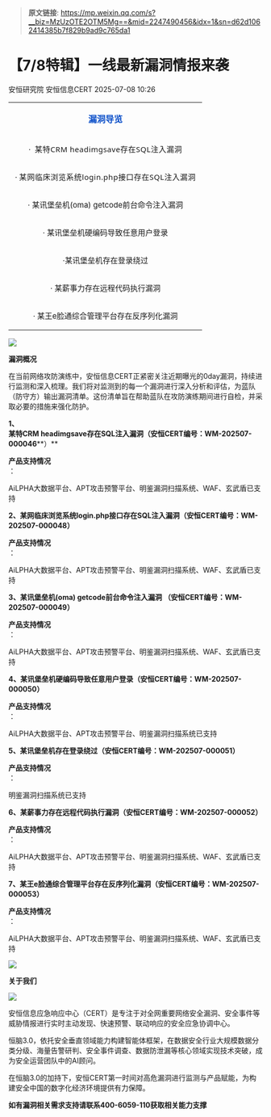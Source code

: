 > **原文链接**: https://mp.weixin.qq.com/s?__biz=MzUzOTE2OTM5Mg==&mid=2247490456&idx=1&sn=d62d1062414385b7f829b9ad9c765da1

#  【7/8特辑】一线最新漏洞情报来袭  
安恒研究院  安恒信息CERT   2025-07-08 10:26  
  
<table><tbody><tr style="-webkit-tap-highlight-color:transparent;"><td colspan="2" data-colwidth="100.0000%" width="100.0000%" style="-webkit-tap-highlight-color:transparent;word-break:break-all;hyphens:auto;border-width:0px 0px 2px;border-color:#3e3e3e #3e3e3e #0d50c7;"><section style="-webkit-tap-highlight-color:transparent;margin:5px 0px;"><section style="-webkit-tap-highlight-color:transparent;margin-top:0px;margin-right:0px;margin-bottom:unset;margin-left:0px;padding:0px 5px;text-align:center;font-size:17px;color:rgb(13, 80, 201);box-sizing:border-box;"><p style="-webkit-tap-highlight-color:transparent;"><strong style="-webkit-tap-highlight-color:transparent;"><span leaf="">漏洞导览</span></strong></p></section></section></td></tr><tr style="-webkit-tap-highlight-color:transparent;"><td colspan="2" style="-webkit-tap-highlight-color:transparent;word-break:break-all;hyphens:auto;border-right-width:0px;border-left-width:0px;border-top-color:#a0a0a0;border-bottom-color:#a0a0a0;"><section style="-webkit-tap-highlight-color:transparent;margin:5px 0px;"><section style="-webkit-tap-highlight-color:transparent;margin-top:0px;margin-right:0px;margin-bottom:unset;margin-left:0px;padding:0px 5px;text-align:left;font-size:14px;box-sizing:border-box;"><p style="-webkit-tap-highlight-color:transparent;text-align:center;"><span style="-webkit-tap-highlight-color:transparent;font-size:15px;"><span leaf="">·  </span><span style="font-family:&#34;PingFang SC&#34;, system-ui, -apple-system, &#34;system-ui&#34;, &#34;Helvetica Neue&#34;, &#34;Hiragino Sans GB&#34;, &#34;Microsoft YaHei UI&#34;, &#34;Microsoft YaHei&#34;, Arial, sans-serif;font-size:15px;letter-spacing:0.544px;text-align:center;"><span leaf="">某特CRM headimgsave存在SQL注入漏洞</span></span></span></p></section></section></td></tr><tr style="-webkit-tap-highlight-color:transparent;"><td colspan="2" style="-webkit-tap-highlight-color:transparent;word-break:break-all;hyphens:auto;border-right-width:0px;border-left-width:0px;border-top-color:#a0a0a0;border-bottom-color:#a0a0a0;"><section style="-webkit-tap-highlight-color:transparent;margin:5px 0px;"><section style="-webkit-tap-highlight-color:transparent;margin-top:0px;margin-right:0px;margin-bottom:unset;margin-left:0px;padding:0px 5px;text-align:left;font-size:14px;box-sizing:border-box;"><p style="-webkit-tap-highlight-color:transparent;text-align:center;"><span style="-webkit-tap-highlight-color:transparent;font-size:15px;"><span leaf="">· </span><span style="font-family:&#34;PingFang SC&#34;, system-ui, -apple-system, &#34;system-ui&#34;, &#34;Helvetica Neue&#34;, &#34;Hiragino Sans GB&#34;, &#34;Microsoft YaHei UI&#34;, &#34;Microsoft YaHei&#34;, Arial, sans-serif;font-size:15px;letter-spacing:0.544px;text-align:center;"><span leaf="">某网临床浏览系统login.php接口存在SQL注入漏洞</span></span></span></p></section></section></td></tr><tr><td colspan="2" style="-webkit-tap-highlight-color:transparent;word-break:break-all;hyphens:auto;border-right-width:0px;border-left-width:0px;border-top-color:#a0a0a0;border-bottom-color:#a0a0a0;"><section style="-webkit-tap-highlight-color:transparent;margin:5px 0px;"><section style="-webkit-tap-highlight-color:transparent;margin-top:0px;margin-right:0px;margin-bottom:unset;margin-left:0px;padding:0px 5px;text-align:left;font-size:14px;box-sizing:border-box;"><p style="-webkit-tap-highlight-color:transparent;text-align:center;"><span style="-webkit-tap-highlight-color:transparent;font-size:15px;"><span leaf="">· 某讯堡垒机(oma) getcode前台命令注入漏洞</span></span></p></section></section></td></tr><tr><td colspan="2" style="-webkit-tap-highlight-color:transparent;word-break:break-all;hyphens:auto;border-right-width:0px;border-left-width:0px;border-top-color:#a0a0a0;border-bottom-color:#a0a0a0;"><section style="-webkit-tap-highlight-color:transparent;margin:5px 0px;"><section style="-webkit-tap-highlight-color:transparent;margin-top:0px;margin-right:0px;margin-bottom:unset;margin-left:0px;padding:0px 5px;text-align:left;font-size:14px;box-sizing:border-box;"><p style="-webkit-tap-highlight-color:transparent;text-align:center;"><span style="-webkit-tap-highlight-color:transparent;font-size:15px;"><span leaf="">· 某讯堡垒机硬编码导致任意用户登录</span></span></p></section></section></td></tr><tr><td colspan="2" style="-webkit-tap-highlight-color:transparent;word-break:break-all;hyphens:auto;border-right-width:0px;border-left-width:0px;border-top-color:#a0a0a0;border-bottom-color:#a0a0a0;"><section style="-webkit-tap-highlight-color:transparent;margin:5px 0px;"><section style="-webkit-tap-highlight-color:transparent;margin-top:0px;margin-right:0px;margin-bottom:unset;margin-left:0px;padding:0px 5px;text-align:left;font-size:14px;box-sizing:border-box;"><p style="-webkit-tap-highlight-color:transparent;text-align:center;"><span style="-webkit-tap-highlight-color:transparent;font-size:15px;"><span leaf="">·某讯堡垒机存在登录绕过</span></span></p></section></section></td></tr><tr><td colspan="2" style="-webkit-tap-highlight-color:transparent;word-break:break-all;hyphens:auto;border-right-width:0px;border-left-width:0px;border-top-color:#a0a0a0;border-bottom-color:#a0a0a0;"><section style="-webkit-tap-highlight-color:transparent;margin:5px 0px;"><section style="-webkit-tap-highlight-color:transparent;margin-top:0px;margin-right:0px;margin-bottom:unset;margin-left:0px;padding:0px 5px;text-align:left;font-size:14px;box-sizing:border-box;"><p style="-webkit-tap-highlight-color:transparent;text-align:center;"><span style="-webkit-tap-highlight-color:transparent;font-size:15px;"><span leaf="">· 某薪事力存在远程代码执行漏洞</span></span></p></section></section></td></tr><tr><td colspan="2" style="-webkit-tap-highlight-color:transparent;word-break:break-all;hyphens:auto;border-right-width:0px;border-left-width:0px;border-top-color:#a0a0a0;border-bottom-color:#a0a0a0;"><section style="-webkit-tap-highlight-color:transparent;margin:5px 0px;"><section style="-webkit-tap-highlight-color:transparent;margin-top:0px;margin-right:0px;margin-bottom:unset;margin-left:0px;padding:0px 5px;text-align:left;font-size:14px;box-sizing:border-box;"><p style="-webkit-tap-highlight-color:transparent;text-align:center;"><span style="-webkit-tap-highlight-color:transparent;font-size:15px;"><span leaf="">· 某王e脸通综合管理平台存在反序列化漏洞</span></span></p></section></section></td></tr></tbody></table>  
  
![](https://mmbiz.qpic.cn/mmbiz_jpg/JAzzLj4nXeuWiatf8UKibcCacJte7CCB7UHOzVxJrciaG4WcE9MicjjwxuZ8LWenpIYh7XNqjN9KHfZMW2lE9qtpAg/640?wx_fmt=jpeg&from=appmsg "")  
  
  
**漏洞概况**  
  
  
在当前网络攻防演练中，安恒信息CERT正紧密关注近期曝光的0day漏洞，持续进行监测和深入梳理。我们将对监测到的每一个漏洞进行深入分析和评估，为蓝队（防守方）输出漏洞清单。这份清单旨在帮助蓝队在攻防演练期间进行自检，并采取必要的措施来强化防护。  
  
**1、**  
**某特CRM headimgsave存在SQL注入漏洞（安恒CERT编号：WM-202507-000046****）**  
  
**产品支持情况**  
：  
  
AiLPHA大数据平台、APT攻击预警平台、明鉴漏洞扫描系统、WAF、玄武盾已支持  
  
**2、某网临床浏览系统login.php接口存在SQL注入漏洞（安恒CERT编号：WM-202507-000048）**  
  
**产品支持情况**  
：  
  
AiLPHA大数据平台、APT攻击预警平台、明鉴漏洞扫描系统、WAF、玄武盾已支持  
  
**3、某讯堡垒机(oma) getcode前台命令注入漏洞 （安恒CERT编号：WM-202507-000049）**  
  
**产品支持情况**  
：  
  
AiLPHA大数据平台、APT攻击预警平台、明鉴漏洞扫描系统、WAF、玄武盾已支持  
  
**4、某讯堡垒机硬编码导致任意用户登录（安恒CERT编号：WM-202507-000050）**  
  
**产品支持情况**  
：  
  
AiLPHA大数据平台、APT攻击预警平台、明鉴漏洞扫描系统已支持  
  
**5、某讯堡垒机存在登录绕过（安恒CERT编号：WM-202507-000051）**  
  
**产品支持情况**  
：  
  
明鉴漏洞扫描系统已支持  
  
**6、某薪事力存在远程代码执行漏洞（安恒CERT编号：WM-202507-000052）**  
  
**产品支持情况**  
：  
  
AiLPHA大数据平台、APT攻击预警平台、明鉴漏洞扫描系统、WAF、玄武盾已支持  
  
**7、某王e脸通综合管理平台存在反序列化漏洞（安恒CERT编号：WM-202507-000053）**  
  
**产品支持情况**  
：  
  
AiLPHA大数据平台、APT攻击预警平台、明鉴漏洞扫描系统、WAF、玄武盾已支持  
  
![](https://mmbiz.qpic.cn/mmbiz_png/JAzzLj4nXeuWiatf8UKibcCacJte7CCB7UyKrVPicRRZ7biau6eJ57oDhOwPJaBlKvUULFq2B5DiaGtakxu0sRkbzyg/640?wx_fmt=png&from=appmsg "")  
  
**关于我们**  
  
![](https://mmbiz.qpic.cn/mmbiz_png/JAzzLj4nXeuWiatf8UKibcCacJte7CCB7UyKrVPicRRZ7biau6eJ57oDhOwPJaBlKvUULFq2B5DiaGtakxu0sRkbzyg/640?wx_fmt=png&from=appmsg "")  
  
  
安恒信息应急响应中心（CERT）是专注于对全网重要网络安全漏洞、安全事件等威胁情报进行实时主动发现、快速预警、联动响应的安全应急协调中心。  
  
恒脑3.0，依托安全垂直领域能力构建智能体框架，在数据安全行业大规模数据分类分级、海量告警研判、安全事件调查、数据防泄漏等核心领域实现技术突破，成为安全运营团队中的AI顾问。  
  
在恒脑3.0的加持下，安恒CERT第一时间对高危漏洞进行监测与产品赋能，为构建安全中国的数字化经济环境提供有力保障。  
  
**如有漏洞相关需求支持请联系400-6059-110获取相关能力支撑**  
  
  
